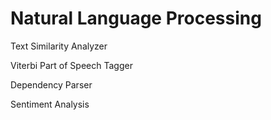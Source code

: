 # Natural Language Processing

Text Similarity Analyzer

Viterbi Part of Speech Tagger

Dependency Parser

Sentiment Analysis

